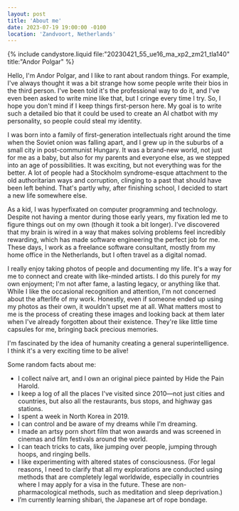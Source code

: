```yaml
---
layout: post
title: 'About me'
date: 2023-07-19 19:00:00 -0100
location: 'Zandvoort, Netherlands'
---
```


{% include candystore.liquid file:"20230421_55_ue16_ma_xp2_zm21_tla140" title:"Andor Polgar" %}

Hello, I'm Andor Polgar, and I like to rant about random things. For example, I've always thought it was a bit strange how some people write their bios in the third person. I've been told it's the professional way to do it, and I've even been asked to write mine like that, but I cringe every time I try. So, I hope you don't mind if I keep things first-person here. My goal is to write such a detailed bio that it could be used to create an AI chatbot with my personality, so people could steal my identity.

I was born into a family of first-generation intellectuals right around the time when the Soviet onion was falling apart, and I grew up in the suburbs of a small city in post-communist Hungary. It was a brand-new world, not just for me as a baby, but also for my parents and everyone else, as we stepped into an age of possibilities. It was exciting, but not everything was for the better. A lot of people had a Stockholm syndrome-esque attachment to the old authoritarian ways and corruption, clinging to a past that should have been left behind. That's partly why, after finishing school, I decided to start a new life somewhere else.

As a kid, I was hyperfixated on computer programming and technology. Despite not having a mentor during those early years, my fixation led me to figure things out on my own (though it took a bit longer). I've discovered that my brain is wired in a way that makes solving problems feel incredibly rewarding, which has made software engineering the perfect job for me. These days, I work as a freelance software consultant, mostly from my home office in the Netherlands, but I often travel as a digital nomad.

I really enjoy taking photos of people and documenting my life. It's a way for me to connect and create with like-minded artists. I do this purely for my own enjoyment; I'm not after fame, a lasting legacy, or anything like that. While I like the occasional recognition and attention, I'm not concerned about the afterlife of my work. Honestly, even if someone ended up using my photos as their own, it wouldn't upset me at all. What matters most to me is the process of creating these images and looking back at them later when I've already forgotten about their existence. They're like little time capsules for me, bringing back precious memories.

I'm fascinated by the idea of humanity creating a general superintelligence. I think it's a very exciting time to be alive!

Some random facts about me:
- I collect naïve art, and I own an original piece painted by Hide the Pain Harold.
- I keep a log of all the places I've visited since 2010—not just cities and countries, but also all the restaurants, bus stops, and highway gas stations.
- I spent a week in North Korea in 2019.
- I can control and be aware of my dreams while I'm dreaming.
- I made an artsy porn short film that won awards and was screened in cinemas and film festivals around the world.
- I can teach tricks to cats, like jumping over people, jumping through hoops, and ringing bells.
- I like experimenting with altered states of consciousness. (For legal reasons, I need to clarify that all my explorations are conducted using methods that are completely legal worldwide, especially in countries where I may apply for a visa in the future. These are non-pharmacological methods, such as meditation and sleep deprivation.)
- I’m currently learning shibari, the Japanese art of rope bondage.
